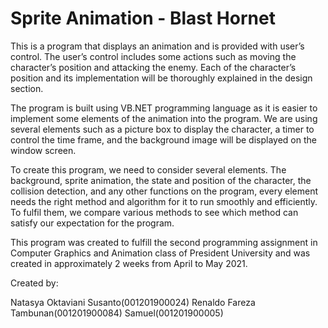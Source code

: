 # Sprite Animation - Blast Hornet

This is a program that displays an animation and is provided with user’s control. The user’s control includes some actions such as moving the character’s position and attacking the enemy. Each of the character’s position and its implementation will be thoroughly explained in the design section. 

The program is built using VB.NET programming language as it is easier to implement some elements of the animation into the program. We are using several elements such as a picture box to display the character, a timer to control the time frame, and the background image will be displayed on the window screen.

To create this program, we need to consider several elements. The background, sprite animation, the state and position of the character, the collision detection, and any other functions on the program, every element needs the right method and algorithm for it to run smoothly and efficiently. To fulfil them, we compare various methods to see which method can satisfy our expectation for the program. 

This program was created to fulfill the second programming assignment in Computer Graphics and Animation class of President University and was created in approximately 2 weeks from April to May 2021.

Created by:

Natasya Oktaviani Susanto(001201900024)
Renaldo Fareza Tambunan(001201900084)
Samuel(001201900005)
